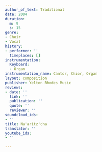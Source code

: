 ```yaml
---
author_of_text: Traditional
date: 2004
duration:
  m: 9
  s: 15
genre:
- Choir
- Vocal
history:
- performer: ''
  timeplaces: []
instrumentation:
  Keyboard:
  - Organ
instrumentation_name: Cantor, Chior, Organ
layout: composition
publisher: Yelton Rhodes Music
reviews:
- date: ''
  link: ''
  publication: ''
  quote: ''
  reviewer: ''
soundcloud_ids:
- ''
title: Na'aritz'cha
translator: ''
youtube_ids:
- ''

---
```

